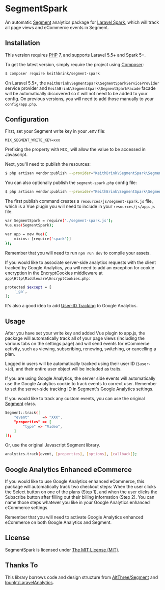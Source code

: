 # SegmentSpark

An automatic [Segment](https://segment.com/) analytics package for [Laravel Spark](https://spark.laravel.com/), which will track all page views and eCommerce events in Segment.

## Installation

This version requires [PHP](https://php.net) 7, and supports Laravel 5.5+ and Spark 5+.

To get the latest version, simply require the project using [Composer](https://getcomposer.org):

```bash
$ composer require keithbrink/segment-spark
```

On Laravel 5.5+, the `KeithBrink\SegmentSpark\SegmentSparkServiceProvider` service provider and `KeithBrink\SegmentSpark\SegmentSparkFacade` facade will be automatically discovered so it will not need to be added to your config. On previous versions, you will need to add those manually to your `config/app.php`.

## Configuration

First, set your Segment write key in your .env file:

`MIX_SEGMENT_WRITE_KEY=xxx`

Prefixing the property with `MIX_` will allow the value to be accessed in Javascript.

Next, you'll need to publish the resources:

```bash
$ php artisan vendor:publish --provider="KeithBrink\SegmentSpark\SegmentSparkServiceProvider" --tag=resources
```

You can also optionally publish the `segment-spark.php` config file: 

```bash
$ php artisan vendor:publish --provider="KeithBrink\SegmentSpark\SegmentSparkServiceProvider" --tag=config
```

The first publish command creates a `resources/js/segment-spark.js` file, which is a Vue plugin you will need to include in your `resources/js/app.js` file.

```bash
var SegmentSpark = require('./segment-spark.js');
Vue.use(SegmentSpark);

var app = new Vue({
    mixins: [require('spark')]
});
```

Remember that you will need to run `npm run dev` to compile your assets.

If you would like to associate server-side analytics requests with the client tracked by Google Analytics, you will need to add an exception for cookie encryption in the EncryptCookies middleware at `app\Http\Middleware\EncryptCookies.php`:

```bash
protected $except = [
    '_ga',
];
```

It's also a good idea to add [User-ID Tracking](https://segment.com/docs/destinations/google-analytics/#user-id) to Google Analytics. 

## Usage

After you have set your write key and added Vue plugin to app.js, the package will automatically track all of your page views (including the various tabs on the settings page) and will send events for eCommerce activity, such as viewing, subscribing, renewing, switching, or cancelling a plan. 

Logged in users will be automatically tracked using their user ID (`$user->id`), and their entire user object will be included as traits.

If you are using Google Analytics, the server side events will automatically use the Google Analytics cookie to track events to correct user. Remember to set the server-side tracking ID in Segment's Google Analytics settings.

If you would like to track any custom events, you can use the original [Segment](https://github.com/segmentio/analytics-php) class.

```bash
Segment::track([
    "event"      => "XXX",
    "properties" => [
        "type" => "Video",
    ]
]);
```

Or, use the original Javascript Segment library.

```bash
analytics.track(event, [properties], [options], [callback]);
```

## Google Analytics Enhanced eCommerce

If you would like to use Google Analytics enhanced eCommerce, this package will automatically track two checkout steps: When the user clicks the Select button on one of the plans (Step 1), and when the user clicks the Subscribe button after filling out their billing information (Step 2). You can name those steps whatever you like in your Google Analytics enhanced eCommerce settings.

Remember that you will need to activate Google Analytics enhanced eCommerce on both Google Analytics and Segment.

## License

SegmentSpark is licensed under [The MIT License (MIT)](LICENSE).

## Thanks To

This library borrows code and design structure from [AltThree/Segment](https://github.com/AltThree/Segment) and [Ipunkt/LaravelAnalytics](https://github.com/ipunkt/laravel-analytics). 
